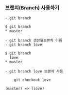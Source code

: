 ### 브랜치(Branch) 사용하기
    - git branch
``````
$ git branch
* master
``````
    - git branch 생성될브랜치 이름
    - git branch love
``````
$ git branch
  love
* master
``````
    - git branch love 브랜치 사용
``````
    git checkout love
``````
    (master) => (love)
``````